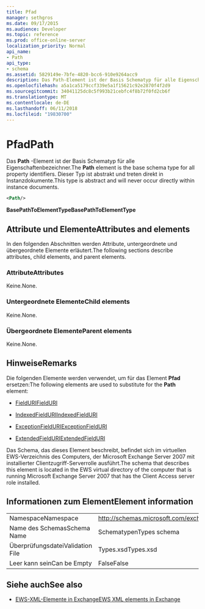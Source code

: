 ```yaml
---
title: Pfad
manager: sethgros
ms.date: 09/17/2015
ms.audience: Developer
ms.topic: reference
ms.prod: office-online-server
localization_priority: Normal
api_name:
- Path
api_type:
- schema
ms.assetid: 5829149e-7bfe-4820-bcc6-910e9264acc9
description: Das Path-Element ist der Basis Schematyp für alle Eigenschaftenbezeichner. Dieser Typ ist abstrakt und treten direkt in Instanzdokumente.
ms.openlocfilehash: a5a1ca5179ccf339e5a1f15621c92e2870f4f2d9
ms.sourcegitcommit: 34041125dc8c5f993b21cebfc4f8b72f0fd2cb6f
ms.translationtype: MT
ms.contentlocale: de-DE
ms.lasthandoff: 06/11/2018
ms.locfileid: "19830700"
---
```

# <a name="path"></a><span data-ttu-id="a9e7e-104">Pfad</span><span class="sxs-lookup"><span data-stu-id="a9e7e-104">Path</span></span>

<span data-ttu-id="a9e7e-105">Das **Path** -Element ist der Basis Schematyp für alle Eigenschaftenbezeichner.</span><span class="sxs-lookup"><span data-stu-id="a9e7e-105">The **Path** element is the base schema type for all property identifiers.</span></span> <span data-ttu-id="a9e7e-106">Dieser Typ ist abstrakt und treten direkt in Instanzdokumente.</span><span class="sxs-lookup"><span data-stu-id="a9e7e-106">This type is abstract and will never occur directly within instance documents.</span></span> 
  
```xml
<Path/>
```

 <span data-ttu-id="a9e7e-107">**BasePathToElementType**</span><span class="sxs-lookup"><span data-stu-id="a9e7e-107">**BasePathToElementType**</span></span>
## <a name="attributes-and-elements"></a><span data-ttu-id="a9e7e-108">Attribute und Elemente</span><span class="sxs-lookup"><span data-stu-id="a9e7e-108">Attributes and elements</span></span>

<span data-ttu-id="a9e7e-109">In den folgenden Abschnitten werden Attribute, untergeordnete und übergeordnete Elemente erläutert.</span><span class="sxs-lookup"><span data-stu-id="a9e7e-109">The following sections describe attributes, child elements, and parent elements.</span></span>
  
### <a name="attributes"></a><span data-ttu-id="a9e7e-110">Attribute</span><span class="sxs-lookup"><span data-stu-id="a9e7e-110">Attributes</span></span>

<span data-ttu-id="a9e7e-111">Keine.</span><span class="sxs-lookup"><span data-stu-id="a9e7e-111">None.</span></span>
  
### <a name="child-elements"></a><span data-ttu-id="a9e7e-112">Untergeordnete Elemente</span><span class="sxs-lookup"><span data-stu-id="a9e7e-112">Child elements</span></span>

<span data-ttu-id="a9e7e-113">Keine.</span><span class="sxs-lookup"><span data-stu-id="a9e7e-113">None.</span></span>
  
### <a name="parent-elements"></a><span data-ttu-id="a9e7e-114">Übergeordnete Elemente</span><span class="sxs-lookup"><span data-stu-id="a9e7e-114">Parent elements</span></span>

<span data-ttu-id="a9e7e-115">Keine.</span><span class="sxs-lookup"><span data-stu-id="a9e7e-115">None.</span></span>
  
## <a name="remarks"></a><span data-ttu-id="a9e7e-116">Hinweise</span><span class="sxs-lookup"><span data-stu-id="a9e7e-116">Remarks</span></span>

<span data-ttu-id="a9e7e-117">Die folgenden Elemente werden verwendet, um für das Element **Pfad** ersetzen:</span><span class="sxs-lookup"><span data-stu-id="a9e7e-117">The following elements are used to substitute for the **Path** element:</span></span> 
  
- [<span data-ttu-id="a9e7e-118">FieldURI</span><span class="sxs-lookup"><span data-stu-id="a9e7e-118">FieldURI</span></span>](fielduri.md)
    
- [<span data-ttu-id="a9e7e-119">IndexedFieldURI</span><span class="sxs-lookup"><span data-stu-id="a9e7e-119">IndexedFieldURI</span></span>](indexedfielduri.md)
    
- [<span data-ttu-id="a9e7e-120">ExceptionFieldURI</span><span class="sxs-lookup"><span data-stu-id="a9e7e-120">ExceptionFieldURI</span></span>](exceptionfielduri.md)
    
- [<span data-ttu-id="a9e7e-121">ExtendedFieldURI</span><span class="sxs-lookup"><span data-stu-id="a9e7e-121">ExtendedFieldURI</span></span>](extendedfielduri.md)
    
<span data-ttu-id="a9e7e-122">Das Schema, das dieses Element beschreibt, befindet sich im virtuellen EWS-Verzeichnis des Computers, der Microsoft Exchange Server 2007 mit installierter Clientzugriff-Serverrolle ausführt.</span><span class="sxs-lookup"><span data-stu-id="a9e7e-122">The schema that describes this element is located in the EWS virtual directory of the computer that is running Microsoft Exchange Server 2007 that has the Client Access server role installed.</span></span>
  
## <a name="element-information"></a><span data-ttu-id="a9e7e-123">Informationen zum Element</span><span class="sxs-lookup"><span data-stu-id="a9e7e-123">Element information</span></span>

|||
|:-----|:-----|
|<span data-ttu-id="a9e7e-124">Namespace</span><span class="sxs-lookup"><span data-stu-id="a9e7e-124">Namespace</span></span>  <br/> |http://schemas.microsoft.com/exchange/services/2006/types  <br/> |
|<span data-ttu-id="a9e7e-125">Name des Schemas</span><span class="sxs-lookup"><span data-stu-id="a9e7e-125">Schema Name</span></span>  <br/> |<span data-ttu-id="a9e7e-126">Schematypen</span><span class="sxs-lookup"><span data-stu-id="a9e7e-126">Types schema</span></span>  <br/> |
|<span data-ttu-id="a9e7e-127">Überprüfungsdatei</span><span class="sxs-lookup"><span data-stu-id="a9e7e-127">Validation File</span></span>  <br/> |<span data-ttu-id="a9e7e-128">Types.xsd</span><span class="sxs-lookup"><span data-stu-id="a9e7e-128">Types.xsd</span></span>  <br/> |
|<span data-ttu-id="a9e7e-129">Leer kann sein</span><span class="sxs-lookup"><span data-stu-id="a9e7e-129">Can be Empty</span></span>  <br/> |<span data-ttu-id="a9e7e-130">False</span><span class="sxs-lookup"><span data-stu-id="a9e7e-130">False</span></span>  <br/> |
   
## <a name="see-also"></a><span data-ttu-id="a9e7e-131">Siehe auch</span><span class="sxs-lookup"><span data-stu-id="a9e7e-131">See also</span></span>



- [<span data-ttu-id="a9e7e-132">EWS-XML-Elemente in Exchange</span><span class="sxs-lookup"><span data-stu-id="a9e7e-132">EWS XML elements in Exchange</span></span>](ews-xml-elements-in-exchange.md)

